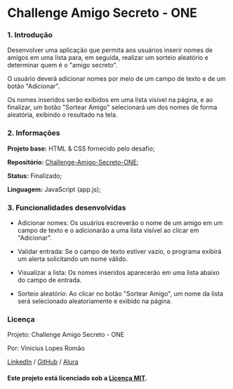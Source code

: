 # Challenge Amigo Secreto - ONE

### 1. Introdução

Desenvolver uma aplicação que permita aos usuários inserir nomes de amigos em uma lista para, em seguida, realizar um sorteio aleatório e determinar quem é o "amigo secreto".

O usuário deverá adicionar nomes por meio de um campo de texto e de um botão "Adicionar".

Os nomes inseridos serão exibidos em uma lista visível na página, e ao finalizar, um botão "Sortear Amigo" selecionará um dos nomes de forma aleatória, exibindo o resultado na tela.



### 2. Informações

**Projeto base:** HTML & CSS fornecido pelo desafio;

**Repositório:** [Challenge-Amigo-Secreto-ONE](https://github.com/viniromao159/Challenge-Amigo-Secreto-ONE);

**Status:** Finalizado;

**Linguagem:** JavaScript (app.js);

### 3. Funcionalidades desenvolvidas

- Adicionar nomes: Os usuários escreverão o nome de um amigo em um campo de texto e o adicionarão a uma lista visível ao clicar em "Adicionar".

- Validar entrada: Se o campo de texto estiver vazio, o programa exibirá um alerta solicitando um nome válido.

- Visualizar a lista: Os nomes inseridos aparecerão em uma lista abaixo do campo de entrada.

- Sorteio aleatório: Ao clicar no botão "Sortear Amigo", um nome da lista será selecionado aleatoriamente e exibido na página.

### Licença

Projeto: Challenge Amigo Secreto - ONE

Por: Vinicius Lopes Romão

[LinkedIn](https://www.linkedin.com/in/viniciuslromao/) / [GitHub](https://github.com/viniromao159) / [Alura](https://cursos.alura.com.br/user/viniromao159) 

#### Este projeto está licenciado sob a [Licença MIT](https://opensource.org/licenses/MIT).
